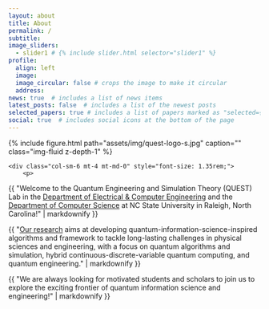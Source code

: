 ```yaml
---
layout: about
title: About
permalink: /
subtitle:
image_sliders: 
  - slider1 # {% include slider.html selector="slider1" %}
profile:
  align: left
  image: 
  image_circular: false # crops the image to make it circular
  address: 
news: true  # includes a list of news items
latest_posts: false  # includes a list of the newest posts
selected_papers: true # includes a list of papers marked as "selected={true}"
social: true  # includes social icons at the bottom of the page
---
```


<div class="row justify-content-sm-left">
    <div class="col-sm-6 mt-4 mt-md-0">
        {% include figure.html path="assets/img/quest-logo-s.jpg" caption="" class="img-fluid z-depth-1" %}
    </div>

 <!-- Text column -->
    <div class="col-sm-6 mt-4 mt-md-0" style="font-size: 1.35rem;">
        <p>
{{ "Welcome to the Quantum Engineering and Simulation Theory (QUEST) Lab in the [Department of Electrical & Computer Engineering](https://ece.ncsu.edu) and the [Department of Computer Science](https://www.csc.ncsu.edu) at NC State University in Raleigh, North Carolina!" | markdownify }}
        </p>
        <p>
{{ "[Our research](/research/) aims at developing quantum-information-science-inspired algorithms and framework to tackle long-lasting challenges in physical sciences and engineering, with a focus on quantum algorithms and simulation, hybrid continuous-discrete-variable quantum computing, and quantum engineering." | markdownify }}
        </p>
        <p>
            {{ "We are always looking for motivated students and scholars to join us to explore the exciting frontier of quantum information science and engineering!" | markdownify }}
        </p>
    </div>
</div>




[//]: <> (I study quantum-classical algorithms to solve challenging problems in quantum chemistry, chemical physics, and material science, including correlated electronic structure and real-time dynamics. I also develop novel protocols to leverage continuous-variable quantum systems such as bosonic oscillators for computation, information processing, and sensing. Another topic of interest is how quantum error correction may be performed at a system or algorithm level. These topics are investigated from theoretical and computational perspectives, with possible experimental collaborations.)


